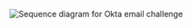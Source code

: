
<div class="full">

![Sequence diagram for Okta email challenge](/img/authenticators/dotnet-authenticators-email-challenge-with-magic-link-flow-diagram.png)

</div>
